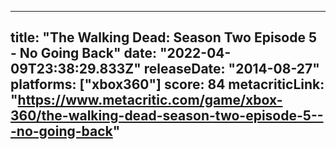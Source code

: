 
---
title: "The Walking Dead: Season Two Episode 5 - No Going Back"
date: "2022-04-09T23:38:29.833Z"
releaseDate: "2014-08-27"
platforms: ["xbox360"]
score: 84
metacriticLink: "https://www.metacritic.com/game/xbox-360/the-walking-dead-season-two-episode-5---no-going-back"
---
